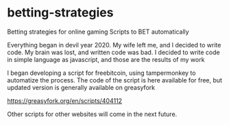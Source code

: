 # betting-strategies
Betting strategies for online gaming
Scripts to BET automatically

Everything began in devil year 2020. My wife left me, and I decided to write code.
My brain was lost, and written code was bad.
I decided to write code in simple language as javascript, and those are the results of my work

I began developing a script for freebitcoin, using tampermonkey to automatize the process.
The code of the script is here available for free,
but updated version is generally available on greasyfork

https://greasyfork.org/en/scripts/404112

Other scripts for other websites will come in the next future.
